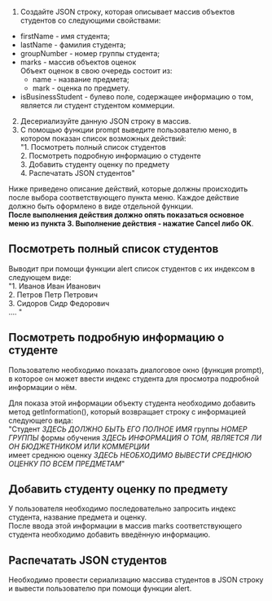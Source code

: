 1.  Создайте JSON строку, которая описывает массив объектов студентов со следующими свойствами:
  - firstName - имя студента;
  - lastName - фамилия студента;
  - groupNumber - номер группы студента;
  - marks - массив объектов оценок <br>
    Объект оценок в свою очередь состоит из:
    - name - название предмета;
    - mark - оценка по предмету.
  - isBusinessStudent - булево поле, содержащее информацию о том, является ли студент студентом коммерции.

2.  Десериализуйте данную JSON строку в массив.
3.  С помощью функции prompt выведите пользователю меню, в котором показан список возможных действий: <br>
    "1.  Посмотреть полный список студентов <br>
    2.  Посмотреть подробную информацию о студенте <br>
    3.  Добавить студенту оценку по предмету <br>
    4.  Распечатать JSON студентов"


Ниже приведено описание действий, которые должны происходить после выбора соответствующего пункта меню. Каждое действие должно быть оформлено в виде отдельной функции. <br>
**После выполнения действия должно опять показаться основное меню из пункта 3. Выполнение действия - нажатие Cancel либо OK**.
## Посмотреть полный список студентов
Выводит при помощи функции alert список студентов с их индексом в следующем виде: <br>
    "1. Иванов Иван Иванович <br>
     2. Петров Петр Петрович <br>
     3. Сидоров Сидр Федорович <br>
     ....
     "
## Посмотреть подробную информацию о студенте
Пользователю необходимо показать диалоговое окно (функция prompt), в которое он может ввести индекс студента для просмотра подробной информации о нём. <br>

Для показа этой информации объекту студента необходимо добавить метод getInformation(), который возвращает строку с информацией следующего вида: <br>
    "Студент *ЗДЕСЬ ДОЛЖНО БЫТЬ ЕГО ПОЛНОЕ ИМЯ* группы *НОМЕР ГРУППЫ* формы обучения *ЗДЕСЬ ИНФОРМАЦИЯ О ТОМ, ЯВЛЯЕТСЯ ЛИ ОН БЮДЖЕТНИКОМ ИЛИ КОММЕРЦИИ* <br>
    имеет среднюю оценку *ЗДЕСЬ НЕОБХОДИМО ВЫВЕСТИ СРЕДНЮЮ ОЦЕНКУ ПО ВСЕМ ПРЕДМЕТАМ*"


## Добавить студенту оценку по предмету
У пользователя необходимо последовательно запросить индекс студента, название предмета и оценку. <br>
После ввода этой информации в массив marks соответствующего студента необходимо добавить введённую информацию.

## Распечатать JSON студентов
Необходимо провести сериализацию массива студентов в JSON строку и вывести пользователю при помощи функции alert.
